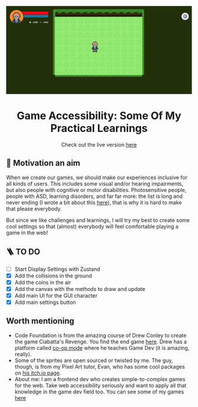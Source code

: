 <div align="center">

<a href="https://github.com/manuelsanchezweb/game-accessibility-rpg">
  <img src="./public/thumbnail.png" alt="Logo" width="800" />
</a>

# Game Accessibility: Some Of My Practical Learnings

Check out the live version [here](...)

</div>

## 🎯 Motivation an aim

When we create our games, we should make our experiences inclusive for all kinds of users. This includes some visual and/or hearing impairments, but also people with cognitive or motor disabilities. Photosensitive people, people with ASD, learning disorders, and far far more: the list is long and never ending (I wrote a bit about this [here](https://www.manuelsanchezdev.com/blog/people-special-needs-web-accessibility)), that is why it is hard to make that please everybody.

But since we like challenges and learnings, I will try my best to create some cool settings so that (almost) everybody will feel comfortable playing a game in the web!

## 🪜 TO DO

- [ ] Start Display Settings with Zustand
- [x] Add the collisions in the ground
- [x] Add the coins in the air
- [x] Add the canvas with the methods to draw and update
- [x] Add main UI for the GUI character
- [x] Add main settings button

## Worth mentioning

- Code Foundation is from the amazing course of Drew Conley to create the game Ciabatta's Revenge. You find the end game [here](https://drewconley.itch.io/ciabattas-revenge). Drew has a platform called [co-op mode](https://www.coopmode.dev/) where he teaches Game Dev (it is amazing, really).
- Some of the sprites are open sourced or twisted by me. The guy, though, is from my Pixel Art tutor, Evan, who has some cool packages on [his itch.io page](https://evanwritesgames.itch.io/).
- About me: I am a frontend dev who creates simple-to-complex games for the web. Take web accessibility seriously and want to apply all that knowledge in the game dev field too. You can see some of my games [here](https://msweb-games.vercel.app/)
